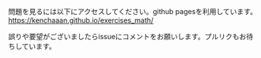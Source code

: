 問題を見るには以下にアクセスしてください。github pagesを利用しています。
https://kenchaaan.github.io/exercises_math/

誤りや要望がございましたらissueにコメントをお願いします。プルリクもお待ちしています。